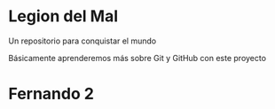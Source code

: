 # Legion del Mal
Un repositorio para conquistar el mundo

Básicamente aprenderemos más sobre Git y GitHub con este proyecto


# Fernando 2


